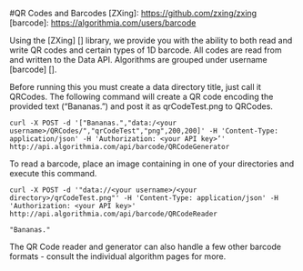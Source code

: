 #QR Codes and Barcodes
[ZXing]: https://github.com/zxing/zxing
[barcode]: https://algorithmia.com/users/barcode

Using the [ZXing] [] library, we provide you with the ability to both read and write QR codes and certain types of 1D barcode. All codes are read from and written to the Data API. Algorithms are grouped under username [barcode] [].

Before running this you must create a data directory title, just call it QRCodes. The following command will create a QR code encoding the provided text (“Bananas.”) and post it as qrCodeTest.png to QRCodes.

```
curl -X POST -d '["Bananas.","data:/<your username>/QRCodes/","qrCodeTest","png",200,200]' -H 'Content-Type: application/json' -H 'Authorization: <your API key>’' http://api.algorithmia.com/api/barcode/QRCodeGenerator
```

To read a barcode, place an image containing in one of your directories and execute this command.

```
curl -X POST -d '"data://<your username>/<your directory>/qrCodeTest.png"' -H 'Content-Type: application/json' -H 'Authorization: <your API key>' http://api.algorithmia.com/api/barcode/QRCodeReader
```
```
"Bananas."
```

The QR Code reader and generator can also handle a few other barcode formats - consult the individual algorithm pages for more.
